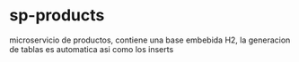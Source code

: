 # sp-products

microservicio de productos, contiene una base embebida H2, la generacion de tablas es automatica asi como los inserts
